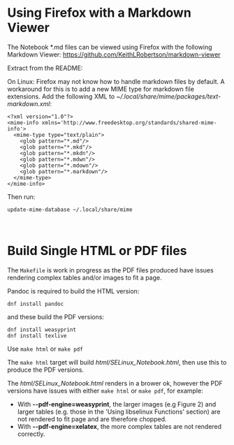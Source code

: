 # Using Firefox with a Markdown Viewer

The Notebook \*.md files can be viewed using Firefox with the following
Markdown Viewer: <https://github.com/KeithLRobertson/markdown-viewer>

Extract from the README:

On Linux: Firefox may not know how to handle markdown files by default.
A workaround for this is to add a new MIME type for markdown file extensions.
Add the following XML to *~/.local/share/mime/packages/text-markdown.xml*:

```
<?xml version="1.0"?>
<mime-info xmlns='http://www.freedesktop.org/standards/shared-mime-info'>
  <mime-type type="text/plain">
    <glob pattern="*.md"/>
    <glob pattern="*.mkd"/>
    <glob pattern="*.mkdn"/>
    <glob pattern="*.mdwn"/>
    <glob pattern="*.mdown"/>
    <glob pattern="*.markdown"/>
  </mime-type>
</mime-info>
```

Then run:

`update-mime-database ~/.local/share/mime`

<br>

# Build Single HTML or PDF files

The `Makefile` is work in progress as the PDF files produced have issues
rendering complex tables and/or images to fit a page.

Pandoc is required to build the HTML version:

`dnf install pandoc`

and these build the PDF versions:

```
dnf install weasyprint
dnf install texlive
```

Use `make html` or `make pdf`

The `make html` target will build *html/SELinux_Notebook.html*, then use this
to produce the PDF versions.

The *html/SELinux_Notebook.html* renders in a brower ok, however the PDF
versions have issues with either `make html` or `make pdf`, for example:

-   With **--pdf-engine=weasyprint**, the larger images (e.g Figure 2) and
    larger tables (e.g. those in the 'Using libselinux Functions' section)
    are not rendered to fit page and are therefore chopped.
-   With **--pdf-engine=xelatex**, the more complex tables are not rendered
    correctly.
